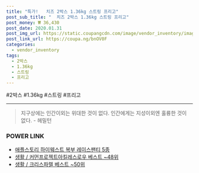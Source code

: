 ```yaml
--- 
title: "특가!   치즈 2박스 1.36kg 스트링 프리고" 
post_sub_title: "  치즈 2박스 1.36kg 스트링 프리고" 
post_money: ₩ 36,430 
post_date: 2020.01.31 
post_img_url: https://static.coupangcdn.com/image/vendor_inventory/images/2017/01/21/21/6/b0876b55-c7cc-491a-841a-2e39ad94ca74.jpg 
post_link_url: https://coupa.ng/bnOV0F 
categories: 
  - vendor_inventory 
tags: 
  - 2박스 
  - 1.36kg 
  - 스트링 
  - 프리고 
--- 
```

  #2박스 #1.36kg #스트링 #프리고 
<hr> 

> 지구상에는 인간이외는 위대한 것이 없다. 인간에게는 지성이외엔 훌륭한 것이 없다. - 헤밀턴 


### POWER LINK

* <a href="https://blog.naver.com/santokki14/221786902843" target="_blank">애플스토리 하이웨스트 복부 레이스팬티 5종</a>
* <a href="https://blog.naver.com/santokki14/221783819402" target="_blank">생활 / 커먼프로젝트아킬레스로우 베스트 ~48위</a>
* <a href="https://blog.naver.com/santokki14/221779998859" target="_blank">생활 / 크리스파렐 베스트 ~50위</a>
